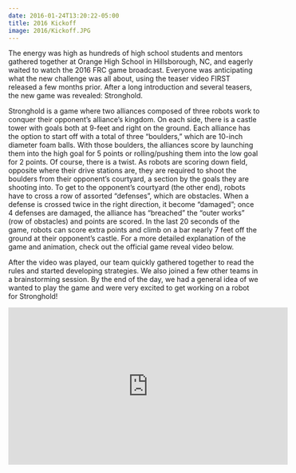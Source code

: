 ```yaml
---
date: 2016-01-24T13:20:22-05:00
title: 2016 Kickoff
image: 2016/Kickoff.JPG
---
```


The energy was high as hundreds of high school students and mentors gathered together at Orange High School in Hillsborough, NC, and eagerly waited to watch the 2016 FRC game broadcast. Everyone was anticipating what the new challenge was all about, using the teaser video FIRST released a few months prior. After a long introduction and several teasers, the new game was revealed: Stronghold. 

Stronghold is a game where two alliances composed of three robots work to conquer their opponent’s alliance’s kingdom. On each side, there is a castle tower with goals both at 9-feet and right on the ground. Each alliance has the option to start off with a total of three “boulders,” which are 10-inch diameter foam balls. With those boulders, the alliances score by launching them into the high goal for 5 points or rolling/pushing them into the low goal for 2 points. Of course, there is a twist. As robots are scoring down field, opposite where their drive stations are, they are required to shoot the boulders from their opponent’s courtyard, a section by the goals they are shooting into. To get to the opponent’s courtyard (the other end), robots have to cross a row of assorted “defenses”, which are obstacles. When a defense is crossed twice in the right direction, it become “damaged”; once 4 defenses are damaged, the alliance has “breached” the “outer works” (row of obstacles) and points are scored. In the last 20 seconds of the game, robots can score extra points and climb on a bar nearly 7 feet off the ground at their opponent’s castle. For a more detailed explanation of the game and animation, check out the official game reveal video below. 

After the video was played, our team quickly gathered together to read the rules and started developing strategies. We also joined a few other teams in a brainstorming session. By the end of the day, we had a general idea of we wanted to play the game and were very excited to get working on a robot for Stronghold! 

<div class="video">
<iframe width="560" height="315" src="https://www.youtube.com/embed/VqOKzoHJDjA" frameborder="0" allowfullscreen></iframe>
</div>
